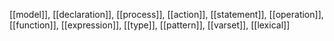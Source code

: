[[model]],
[[declaration]],
[[process]],
[[action]],
[[statement]],
[[operation]],
[[function]],
[[expression]],
[[type]],
[[pattern]],
[[varset]],
[[lexical]]
